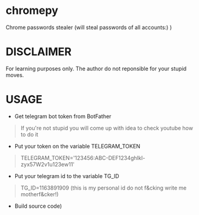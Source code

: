 # chromepy
Chrome passwords stealer (will steal passwords of all accounts:) )

# DISCLAIMER
For learning purposes only. The author do not reponsible for your stupid moves.


# USAGE
- Get telegram bot token from BotFather 
> If you're not stupid you will come up with idea to check youtube how to do it
- Put your token on the variable TELEGRAM_TOKEN
> TELEGRAM_TOKEN='123456:ABC-DEF1234ghIkl-zyx57W2v1u123ew11'
- Put your telegram id to the variable TG_ID
> TG_ID=1163891909 (this is my personal id do not f&cking write me motherf&cker!)
- Build source code)
